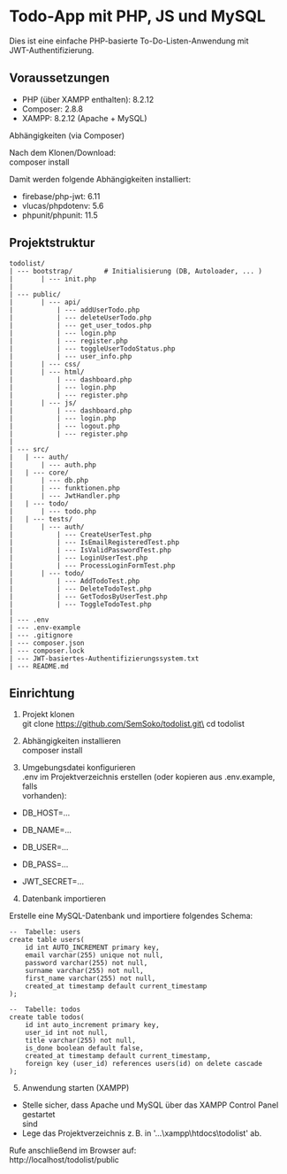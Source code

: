 # Todo-App mit PHP, JS und MySQL

Dies ist eine einfache PHP-basierte To-Do-Listen-Anwendung mit\
JWT-Authentifizierung.

## Voraussetzungen
- PHP (über XAMPP enthalten): 8.2.12
- Composer: 2.8.8
- XAMPP: 8.2.12 (Apache + MySQL)

Abhängigkeiten (via Composer)

Nach dem Klonen/Download:\
composer install

Damit werden folgende Abhängigkeiten installiert:
- firebase/php-jwt: 6.11
- vlucas/phpdotenv: 5.6
- phpunit/phpunit: 11.5

## Projektstruktur

```
todolist/
| --- bootstrap/		# Initialisierung (DB, Autoloader, ... )
|		| --- init.php
|
| --- public/
|		| --- api/
|			| --- addUserTodo.php
|			| --- deleteUserTodo.php
|			| --- get_user_todos.php
|			| --- login.php
|			| --- register.php
|			| --- toggleUserTodoStatus.php
|			| --- user_info.php
|		| --- css/
|		| --- html/
|			| --- dashboard.php
|			| --- login.php
|			| --- register.php
|		| --- js/
|			| --- dashboard.php
|			| --- login.php
|			| --- logout.php
|			| --- register.php
|
| --- src/
|	| --- auth/
|		| --- auth.php
|	| --- core/
|		| --- db.php
|		| --- funktionen.php
|		| --- JwtHandler.php
|	| --- todo/
|		| --- todo.php
|	| --- tests/
|		| --- auth/
|			| --- CreateUserTest.php
|			| --- IsEmailRegisteredTest.php
|			| --- IsValidPasswordTest.php
|			| --- LoginUserTest.php
|			| --- ProcessLoginFormTest.php
|		| --- todo/
|			| --- AddTodoTest.php
|			| --- DeleteTodoTest.php
|			| --- GetTodosByUserTest.php
|			| --- ToggleTodoTest.php
|
| --- .env
| --- .env-example
| --- .gitignore
| --- composer.json
| --- composer.lock
| --- JWT-basiertes-Authentifizierungssystem.txt
| --- README.md
```

## Einrichtung

1.	Projekt klonen\
git clone https://github.com/SemSoko/todolist.git\
cd todolist

2.	Abhängigkeiten installieren\
composer install

3.	Umgebungsdatei konfigurieren\
.env im Projektverzeichnis erstellen (oder kopieren aus .env.example, falls\
vorhanden):

- DB_HOST=...
- DB_NAME=...
- DB_USER=...
- DB_PASS=...

- JWT_SECRET=...

4.	Datenbank importieren

Erstelle eine MySQL-Datenbank und importiere folgendes Schema:

```
--	Tabelle: users
create table users(
	id int AUTO_INCREMENT primary key,
	email varchar(255) unique not null,
	password varchar(255) not null,
	surname varchar(255) not null,
	first_name varchar(255) not null,
	created_at timestamp default current_timestamp
);

--	Tabelle: todos
create table todos(
	id int auto_increment primary key,
	user_id int not null,
	title varchar(255) not null,
	is_done boolean default false,
	created_at timestamp default current_timestamp,
	foreign key (user_id) references users(id) on delete cascade
);
```

5.	Anwendung starten (XAMPP)

-	Stelle sicher, dass Apache und MySQL über das XAMPP Control Panel gestartet\
	sind
-	Lege das Projektverzeichnis z. B. in '...\xampp\htdocs\todolist' ab.

Rufe anschließend im Browser auf:\
http://localhost/todolist/public

